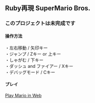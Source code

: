 ## Ruby再現 SuperMario Bros.  
### このプロジェクトは未完成です  
#### 操作方法  
・左右移動 / 矢印キー  
・ジャンプ / Zキー or 上キー  
・しゃがむ / 下キー  
・ダッシュ and ファイアー / Xキー  
・デバッグモード / Cキー  
#### プレイ
[Play Mario in Web](https://hayabusa2-1998ky26.github.io/Mario-by-Ruby/)  
